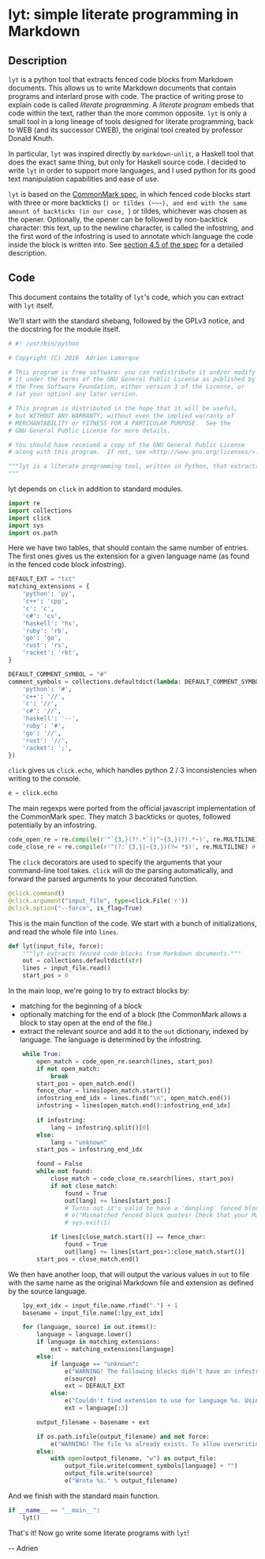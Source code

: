 # lyt: simple literate programming in Markdown
## Description
`lyt` is a python tool that extracts fenced code blocks from Markdown documents. This allows us to write Markdown documents that contain programs and interlard prose with code. The practice of writing prose to explain code is called *literate programming*. A *literate program* embeds that code within the text, rather than the more common opposite. `lyt` is only a small tool in a long lineage of tools designed for literate programming, back to WEB (and its successor CWEB), the original tool created by professor Donald Knuth.

In particular, `lyt` was inspired directly by `markdown-unlit`, a Haskell tool that does the exact same thing, but only for Haskell source code. I decided to write `lyt` in order to support more languages, and I used python for its good text manipulation capabilities and ease of use. 

`lyt` is based on the [CommonMark spec](http://commonmark.org/), in which fenced code blocks start with three or more backticks (```) or tildes (~~~), and end with the same amount of backticks (in our case, ```) or tildes, whichever was chosen as the opener. Optionally, the opener can be followed by non-backtick character: this text, up to the newline character, is called the infostring, and the first word of the infostring is used to annotate which language the code inside the block is written into. See [section 4.5 of the spec](http://spec.commonmark.org/0.26/#fenced-code-blocks) for a detailed description.

## Code
This document contains the totality of `lyt`'s code, which you can extract with `lyt` itself.

We'll start with the standard shebang, followed by the GPLv3 notice, and the docstring for the module itself.

```python
# #! /usr/bin/python

# Copyright (C) 2016  Adrien Lamarque

# This program is free software: you can redistribute it and/or modify
# it under the terms of the GNU General Public License as published by
# the Free Software Foundation, either version 3 of the License, or
# (at your option) any later version.

# This program is distributed in the hope that it will be useful,
# but WITHOUT ANY WARRANTY; without even the implied warranty of
# MERCHANTABILITY or FITNESS FOR A PARTICULAR PURPOSE.  See the
# GNU General Public License for more details.

# You should have received a copy of the GNU General Public License
# along with this program.  If not, see <http://www.gnu.org/licenses/>.

"""lyt is a literate programming tool, written in Python, that extracts fenced code blocks from Markdown documents. It is meant to be used as a preprocess tool before a conventional build.
"""
```
lyt depends on `click` in addition to standard modules.

```python
import re
import collections
import click
import sys
import os.path

```

Here we have two tables, that should contain the same number of entries. The first ones gives us the extension for a given language name (as found in the fenced code block infostring).

```python 
DEFAULT_EXT = "txt"
matching_extensions = {
	'python': 'py',
	'c++': 'cpp',
	'c': 'c',
	'c#': 'cs',
	'haskell': 'hs',
	'ruby': 'rb',
	'go': 'go',
	'rust': 'rs',
	'racket': 'rkt',
}

DEFAULT_COMMENT_SYMBOL = "#"
comment_symbols = collections.defaultdict(lambda: DEFAULT_COMMENT_SYMBOL, {
	'python': '#',
	'c++': '//',
	'c': '//',
	'c#': '//',
	'haskell': '--',
	'ruby': '#',
	'go': '//',
	'rust': '//',
	'racket': ';',
})

```

`click` gives us `click.echo`, which handles python 2 / 3 inconsistencies when writing to the console.

```python
e = click.echo

```

The main regexps were ported from the official javascript implementation of the CommonMark spec. They match 3 backticks or quotes, followed potentially by an infostring.

```python
code_open_re = re.compile(r'^`{3,}(?!.*`)|^~{3,}(?!.*~)', re.MULTILINE) # /^`{3,}(?!.*`)|^~{3,}(?!.*~)/
code_close_re = re.compile(r'^(?:`{3,}|~{3,})(?= *$)', re.MULTILINE) # /^(?:`{3,}|~{3,})(?= *$)/

```

The `click` decorators are used to specify the arguments that your command-line tool takes. `click` will do the parsing automatically, and forward the parsed arguments to your decorated function.
```python
@click.command()
@click.argument("input_file", type=click.File('r'))
@click.option("--force", is_flag=True)

```

This is the main function of the code. We start with a bunch of initializations, and read the whole file into `lines`.
```python
def lyt(input_file, force):
	"""lyt extracts fenced code blocks from Markdown documents."""
	out = collections.defaultdict(str)
	lines = input_file.read()
	start_pos = 0

```


In the main loop, we're going to try to extract blocks by:
 - matching for the beginning of a block
 - optionally matching for the end of a block (the CommonMark allows a block to stay open at the end of the file.)
 - extract the relevant source and add it to the `out` dictionary, indexed by language. The language is determined by the infostring.

```python
	while True:
		open_match = code_open_re.search(lines, start_pos)
		if not open_match:
			break
		start_pos = open_match.end()
		fence_char = lines[open_match.start()]
		infostring_end_idx = lines.find("\n", open_match.end())
		infostring = lines[open_match.end():infostring_end_idx]
		
		if infostring:
			lang = infostring.split()[0]
		else:
			lang = "unknown"
		start_pos = infostring_end_idx

		found = False
		while not found:
			close_match = code_close_re.search(lines, start_pos)
			if not close_match:
				found = True
				out[lang] += lines[start_pos:]
				# Turns out it's valid to have a 'dangling' fenced block quote according to the CommonMark spec
				# e("Mismatched fenced block quotes! Check that your Markdown is valid.")
				# sys.exit(1)

			if lines[close_match.start()] == fence_char:
				found = True
				out[lang] += lines[start_pos+1:close_match.start()]
		start_pos = close_match.end()

```
We then have another loop, that will output the various values in `out` to file with the same name as the original Markdown file and extension as defined by the source language. 


```python
	lpy_ext_idx = input_file.name.rfind(".") + 1
	basename = input_file.name[:lpy_ext_idx]

	for (language, source) in out.items():
		language = language.lower()
		if language in matching_extensions:
			ext = matching_extensions[language]
		else:
			if language == "unknown":
				e("WARNING! The following blocks didn't have an infostring specifying the language. They were aggregated together and will be written to a .%s file." % DEFAULT_EXT)
				e(source)
				ext = DEFAULT_EXT
			else:
				e("Couldn't find extension to use for language %s. Using the first three letters: %s" % (language, language[:3]))
				ext = language[:3]

		output_filename = basename + ext

		if os.path.isfile(output_filename) and not force:
			e("WARNING! The file %s already exists. To allow overwriting, re-launch lyt with the --force option." % output_filename)
		else:
			with open(output_filename, "w") as output_file:
				output_file.write(comment_symbols[language] + "")
				output_file.write(source)
				e("Wrote %s." % output_filename)

```

And we finish with the standard main function.
```python
if __name__ == "__main__":
	lyt()
```

That's it!
Now go write some literate programs with `lyt`!

-- Adrien